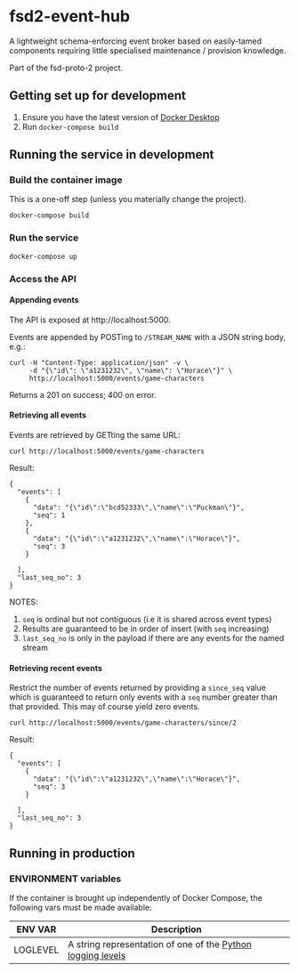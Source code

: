 # fsd2-event-hub

A lightweight schema-enforcing event broker based on easily-tamed components requiring
little specialised maintenance / provision knowledge.

Part of the fsd-proto-2 project.

## Getting set up for development

1. Ensure you have the latest version of [Docker Desktop](https://www.docker.com/products/docker-desktop)
2. Run `docker-compose build`

## Running the service in development

### Build the container image

This is a one-off step (unless you materially change the project).

```shell script
docker-compose build
```

### Run the service

```shell script
docker-compose up
```

### Access the API

#### Appending events

The API is exposed at http://localhost:5000.

Events are appended by POSTing to `/STREAM_NAME` with a JSON string body, e.g.:

```shell script
curl -H "Content-Type: application/json" -v \
     -d "{\"id\": \"a1231232\", \"name\": \"Horace\"}" \
     http://localhost:5000/events/game-characters
```

Returns a 201 on success; 400 on error.

#### Retrieving all events

Events are retrieved by GETting the same URL:

```shell script
curl http://localhost:5000/events/game-characters
```

Result:
```
{
  "events": [
    {
      "data": "{\"id\":\"bcd52333\",\"name\":\"Puckman\"}",
      "seq": 1
    },
    {
      "data": "{\"id\":\"a1231232\",\"name\":\"Horace\"}",
      "seq": 3
    }

  ],
  "last_seq_no": 3
}
```

NOTES:
1. `seq` is ordinal but not contiguous (i.e it is shared across event types)
2. Results are guaranteed to be in order of insert (with `seq` increasing)
3. `last_seq_no` is only in the payload if there are any events for the named stream

#### Retrieving recent events

Restrict the number of events returned by providing a `since_seq` value which is guaranteed to return only events
with a `seq` number greater than that provided. This may of course yield zero events.

```shell script
curl http://localhost:5000/events/game-characters/since/2
```

Result:
```
{
  "events": [
    {
      "data": "{\"id\":\"a1231232\",\"name\":\"Horace\"}",
      "seq": 3
    }

  ],
  "last_seq_no": 3
}
```

## Running in production

### ENVIRONMENT variables

If the container is brought up independently of Docker Compose,
the following vars must be made available:

| ENV VAR | Description |
| ------- | ----------- |
| LOGLEVEL | A string representation of one of the [Python logging levels](https://docs.python.org/3/library/logging.html#levels) |

